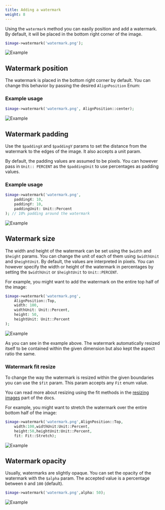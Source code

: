 ```yaml
---
title: Adding a watermark
weight: 8
---
```


Using the `watermark` method you can easily position and add a watermark. By default, it will be placed in the bottom right corner of the image.

```php
$image->watermark('watermark.png');
```

![Example](../../images/example-watermark.jpg)

## Watermark position

The watermark is placed in the bottom right corner by default. You can change this behavior by passing the desired `AlignPosition` Enum:

### Example usage

```php
$image->watermark('watermark.png', AlignPosition::center);
```

![Example](../../images/example-watermark-position.jpg)


## Watermark padding

Use the `$paddingX` and `$paddingY` params to set the distance from the watermark to the edges of the image. It also accepts a unit param.

By default, the padding values are assumed to be pixels. You can however pass in `Unit::
PERCENT` as the `$paddingUnit` to use percentages as padding values.

### Example usage

```php
$image->watermark('watermark.png',
    paddingX: 10,
    paddingY: 10,
    paddingUnit: Unit::Percent
); // 10% padding around the watermark
```

![Example](../../images/example-watermark-padding.jpg)

## Watermark size

The width and height of the watermark can be set using the `$width` and `$height` params. You can change the unit of each of them using `$widthUnit` and `$heightUnit`. By default, the values are interpreted in pixels. You can however specify the width or height of the watermark in percentages by setting the `$widthUnit` or `$heightUnit` to `Unit::PERCENT`.

For example, you might want to add the watermark on the entire top half of the image:

```php
$image->watermark('watermark.png',
    AlignPosition::Top,
	width: 100,
	widthUnit: Unit::Percent,
	height: 50,
	heightUnit: Unit::Percent
);
```

![Example](../../images/example-watermark-resize.jpg)

As you can see in the example above. The watermark automatically resized itself to be contained within the given dimension but also kept the aspect ratio the same.

### Watermark fit resize

To change the way the watermark is resized within the given boundaries you can use the `$fit` param. This param accepts any `Fit` enum value.

You can read more about resizing using the fit methods in the [resizing images](/docs/image/v3/image-manipulations/resizing-images) part of the docs.

For example, you might want to stretch the watermark over the entire bottom half of the image:

```php
$image->watermark('watermark.png',AlignPosition::Top,
	width:100,widthUnit:Unit::Percent,
	height:50,heightUnit:Unit::Percent,
	fit: Fit::Stretch);
```

![Example](../../images/example-watermark-resize-stretch.jpg)

## Watermark opacity

Usually, watermarks are slightly opaque. You can set the opacity of the watermark with the `$alpha` param. The accepted value is a percentage between `0` and `100` (default).

```php
$image->watermark('watermark.png',alpha: 50);
```

![Example](../../images/example-watermark-opacity.jpg)

